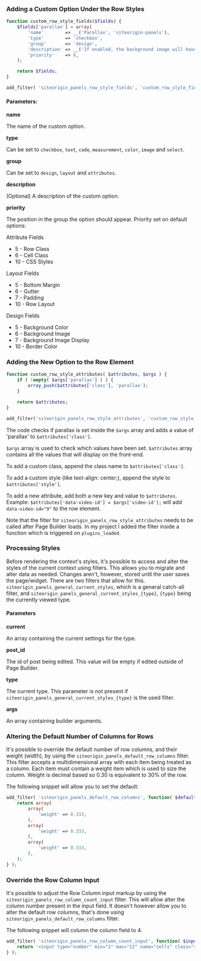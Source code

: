 ### Adding a Custom Option Under the Row Styles

```php
function custom_row_style_fields($fields) {
	$fields['parallax'] = array(
		'name'        => __('Parallax', 'siteorigin-panels'),
		'type'        => 'checkbox',
		'group'       => 'design',
		'description' => __('If enabled, the background image will have a parallax effect.', 'siteorigin-panels'),
		'priority'    => 8,
	);

	return $fields;
}

add_filter( 'siteorigin_panels_row_style_fields', 'custom_row_style_fields' );
```

#### Parameters:

**name**

The name of the custom option.

**type**

Can be set to `checkbox`, `text`, `code`, `measurement`, `color`, `image` and `select`.

**group**

Can be set to `design`, `layout` and `attributes`.

**description**

(Optional) A description of the custom option.

**priority**

The position in the group the option should appear. Priority set on default options:

Attribute Fields

- 5 - Row Class
- 6 - Cell Class
- 10 - CSS Styles

Layout Fields

- 5 - Bottom Margin
- 6 - Gutter
- 7 - Padding
- 10 - Row Layout

Design Fields

- 5 - Background Color
- 6 - Background Image
- 7 - Background Image Display
- 10 - Border Color

### Adding the New Option to the Row Element

```php
function custom_row_style_attributes( $attributes, $args ) {
	if ( !empty( $args['parallax'] ) ) {
		array_push($attributes['class'], 'parallax');
	}

	return $attributes;
}

add_filter('siteorigin_panels_row_style_attributes', 'custom_row_style_attributes', 10, 2);
```

The code checks if parallax is set inside the `$args` array and adds a value of 'parallax' to `$attributes['class']`.

`$args` array is used to check which values have been set.
`$attributes` array contains all the values that will display on the front-end.

To add a custom class, append the class name to `$attributes['class']`.

To add a custom style (like text-align: center;), append the style to `$attributes['style']`.

To add a new attribute, add both a new key and value to `$attributes`. Example: `$attributes['data-video-id'] = $args['video-id'];` will add `data-video-id="9"` to the row element.

Note that the filter for `siteorigin_panels_row_style_attributes` needs to be called after Page Builder loads. In my project I added the filter inside a function which is triggered on `plugins_loaded`.

### Processing Styles

Before rendering the context's styles, it's possible to access and alter the styles of the current context using filters. This allows you to migrate and alter data as needed. Changes aren't, however, stored until the user saves the page/widget. There are two filters that allow for this. `siteorigin_panels_general_current_styles`, which is a general catch-all filter, and `siteorigin_panels_general_current_styles_{type}`, `{type}` being the currently viewed type.

#### Parameters

**current**

An array containing the current settings for the type.

**post_id**

The id of post being edited. This value will be empty if edited outside of Page Builder.

**type**

The current type. This parameter is not present if `siteorigin_panels_general_current_styles_{type}` is the used filter.

**args**

An array containing builder arguments.

### Altering the Default Number of Columns for Rows

It's possible to override the default number of row columns, and their weight (width), by using the `siteorigin_panels_default_row_columns` filter. This filter accepts a multidimensional array with each item being treated as a column. Each item must contain a weight item which is used to size the column. Weight is decimal based so 0.30 is equivalent to 30% of the row.

The following snippet will allow you to set the default:

```php
add_filter( 'siteorigin_panels_default_row_columns', function( $default_columns ) {
	return array(
		array(
			'weight' => 0.333,
		),
		array(
			'weight' => 0.333,
		),
		array(
			'weight' => 0.333,
		),
	);
} );
```

### Override the Row Column Input

It's possible to adjust the Row Column input markup by using the `siteorigin_panels_row_column_count_input` filter. This will allow alter the column number present in the input field. It doesn't however allow you to alter the default row columns, that's done using `siteorigin_panels_default_row_columns` filter.

The following snippet will column the column field to 4.

```php
add_filter( 'siteorigin_panels_row_column_count_input', function( $input ) {
	return '<input type="number" min="1" max="12" name="cells" class="so-row-field" value="4" />';
} );
```
